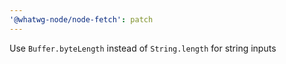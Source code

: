 ```yaml
---
'@whatwg-node/node-fetch': patch
---
```


Use `Buffer.byteLength` instead of `String.length` for string inputs
